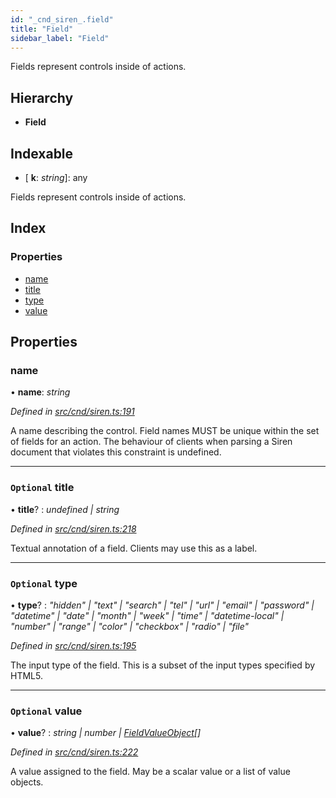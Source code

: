 ```yaml
---
id: "_cnd_siren_.field"
title: "Field"
sidebar_label: "Field"
---
```


Fields represent controls inside of actions.

## Hierarchy

* **Field**

## Indexable

* \[ **k**: *string*\]: any

Fields represent controls inside of actions.

## Index

### Properties

* [name](_cnd_siren_.field.md#name)
* [title](_cnd_siren_.field.md#optional-title)
* [type](_cnd_siren_.field.md#optional-type)
* [value](_cnd_siren_.field.md#optional-value)

## Properties

###  name

• **name**: *string*

*Defined in [src/cnd/siren.ts:191](https://github.com/comit-network/comit-js-sdk/blob/ee6360f/src/cnd/siren.ts#L191)*

A name describing the control. Field names MUST be unique within the set of fields for an action. The behaviour of clients when parsing a Siren document that violates this constraint is undefined.

___

### `Optional` title

• **title**? : *undefined | string*

*Defined in [src/cnd/siren.ts:218](https://github.com/comit-network/comit-js-sdk/blob/ee6360f/src/cnd/siren.ts#L218)*

Textual annotation of a field. Clients may use this as a label.

___

### `Optional` type

• **type**? : *"hidden" | "text" | "search" | "tel" | "url" | "email" | "password" | "datetime" | "date" | "month" | "week" | "time" | "datetime-local" | "number" | "range" | "color" | "checkbox" | "radio" | "file"*

*Defined in [src/cnd/siren.ts:195](https://github.com/comit-network/comit-js-sdk/blob/ee6360f/src/cnd/siren.ts#L195)*

The input type of the field. This is a subset of the input types specified by HTML5.

___

### `Optional` value

• **value**? : *string | number | [FieldValueObject](_cnd_siren_.fieldvalueobject.md)[]*

*Defined in [src/cnd/siren.ts:222](https://github.com/comit-network/comit-js-sdk/blob/ee6360f/src/cnd/siren.ts#L222)*

A value assigned to the field.  May be a scalar value or a list of value objects.
